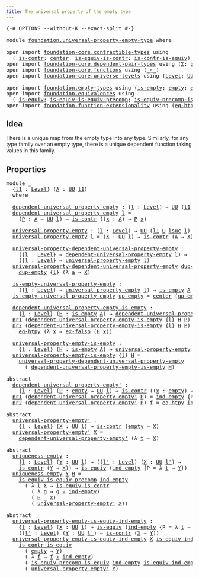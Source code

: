 ```yaml
---
title: The universal property of the empty type
---
```


<pre class="Agda"><a id="66" class="Symbol">{-#</a> <a id="70" class="Keyword">OPTIONS</a> <a id="78" class="Pragma">--without-K</a> <a id="90" class="Pragma">--exact-split</a> <a id="104" class="Symbol">#-}</a>

<a id="109" class="Keyword">module</a> <a id="116" href="foundation.universal-property-empty-type.html" class="Module">foundation.universal-property-empty-type</a> <a id="157" class="Keyword">where</a>

<a id="164" class="Keyword">open</a> <a id="169" class="Keyword">import</a> <a id="176" href="foundation-core.contractible-types.html" class="Module">foundation-core.contractible-types</a> <a id="211" class="Keyword">using</a>
  <a id="219" class="Symbol">(</a> <a id="221" href="foundation-core.contractible-types.html#1006" class="Function">is-contr</a><a id="229" class="Symbol">;</a> <a id="231" href="foundation-core.contractible-types.html#1098" class="Function">center</a><a id="237" class="Symbol">;</a> <a id="239" href="foundation-core.contractible-types.html#4047" class="Function">is-equiv-is-contr</a><a id="256" class="Symbol">;</a> <a id="258" href="foundation-core.contractible-types.html#3012" class="Function">is-contr-is-equiv</a><a id="275" class="Symbol">)</a>
<a id="277" class="Keyword">open</a> <a id="282" class="Keyword">import</a> <a id="289" href="foundation-core.dependent-pair-types.html" class="Module">foundation-core.dependent-pair-types</a> <a id="326" class="Keyword">using</a> <a id="332" class="Symbol">(</a><a id="333" href="foundation-core.dependent-pair-types.html#515" class="Record">Σ</a><a id="334" class="Symbol">;</a> <a id="336" href="foundation-core.dependent-pair-types.html#588" class="InductiveConstructor">pair</a><a id="340" class="Symbol">;</a> <a id="342" href="foundation-core.dependent-pair-types.html#605" class="Field">pr1</a><a id="345" class="Symbol">;</a> <a id="347" href="foundation-core.dependent-pair-types.html#617" class="Field">pr2</a><a id="350" class="Symbol">)</a>
<a id="352" class="Keyword">open</a> <a id="357" class="Keyword">import</a> <a id="364" href="foundation-core.functions.html" class="Module">foundation-core.functions</a> <a id="390" class="Keyword">using</a> <a id="396" class="Symbol">(</a><a id="397" href="foundation-core.functions.html#420" class="Function Operator">_∘_</a><a id="400" class="Symbol">)</a>
<a id="402" class="Keyword">open</a> <a id="407" class="Keyword">import</a> <a id="414" href="foundation-core.universe-levels.html" class="Module">foundation-core.universe-levels</a> <a id="446" class="Keyword">using</a> <a id="452" class="Symbol">(</a><a id="453" href="Agda.Primitive.html#597" class="Postulate">Level</a><a id="458" class="Symbol">;</a> <a id="460" href="foundation-core.universe-levels.html#235" class="Primitive">UU</a><a id="462" class="Symbol">;</a> <a id="464" href="Agda.Primitive.html#810" class="Primitive Operator">_⊔_</a><a id="467" class="Symbol">;</a> <a id="469" href="Agda.Primitive.html#780" class="Primitive">lsuc</a><a id="473" class="Symbol">)</a>

<a id="476" class="Keyword">open</a> <a id="481" class="Keyword">import</a> <a id="488" href="foundation.empty-types.html" class="Module">foundation.empty-types</a> <a id="511" class="Keyword">using</a> <a id="517" class="Symbol">(</a><a id="518" href="foundation-core.empty-types.html#1228" class="Function">is-empty</a><a id="526" class="Symbol">;</a> <a id="528" href="foundation-core.empty-types.html#1057" class="Datatype">empty</a><a id="533" class="Symbol">;</a> <a id="535" href="foundation-core.empty-types.html#1160" class="Function">ex-falso</a><a id="543" class="Symbol">;</a> <a id="545" href="foundation-core.empty-types.html#1081" class="Function">ind-empty</a><a id="554" class="Symbol">)</a>
<a id="556" class="Keyword">open</a> <a id="561" class="Keyword">import</a> <a id="568" href="foundation.equivalences.html" class="Module">foundation.equivalences</a> <a id="592" class="Keyword">using</a>
  <a id="600" class="Symbol">(</a> <a id="602" href="foundation-core.equivalences.html#1556" class="Function">is-equiv</a><a id="610" class="Symbol">;</a> <a id="612" href="foundation.equivalences.html#8663" class="Function">is-equiv-is-equiv-precomp</a><a id="637" class="Symbol">;</a> <a id="639" href="foundation.equivalences.html#6961" class="Function">is-equiv-precomp-is-equiv</a><a id="664" class="Symbol">)</a>
<a id="666" class="Keyword">open</a> <a id="671" class="Keyword">import</a> <a id="678" href="foundation.function-extensionality.html" class="Module">foundation.function-extensionality</a> <a id="713" class="Keyword">using</a> <a id="719" class="Symbol">(</a><a id="720" href="foundation-core.function-extensionality.html#1463" class="Function">eq-htpy</a><a id="727" class="Symbol">)</a>
</pre>
## Idea

There is a unique map from the empty type into any type. Similarly, for any type family over an empty type, there is a unique dependent function taking values in this family.

## Properties

<pre class="Agda"><a id="942" class="Keyword">module</a> <a id="949" href="foundation.universal-property-empty-type.html#949" class="Module">_</a>
  <a id="953" class="Symbol">{</a><a id="954" href="foundation.universal-property-empty-type.html#954" class="Bound">l1</a> <a id="957" class="Symbol">:</a> <a id="959" href="Agda.Primitive.html#597" class="Postulate">Level</a><a id="964" class="Symbol">}</a> <a id="966" class="Symbol">(</a><a id="967" href="foundation.universal-property-empty-type.html#967" class="Bound">A</a> <a id="969" class="Symbol">:</a> <a id="971" href="foundation-core.universe-levels.html#235" class="Primitive">UU</a> <a id="974" href="foundation.universal-property-empty-type.html#954" class="Bound">l1</a><a id="976" class="Symbol">)</a>
  <a id="980" class="Keyword">where</a>

  <a id="989" href="foundation.universal-property-empty-type.html#989" class="Function">dependent-universal-property-empty</a> <a id="1024" class="Symbol">:</a> <a id="1026" class="Symbol">(</a><a id="1027" href="foundation.universal-property-empty-type.html#1027" class="Bound">l</a> <a id="1029" class="Symbol">:</a> <a id="1031" href="Agda.Primitive.html#597" class="Postulate">Level</a><a id="1036" class="Symbol">)</a> <a id="1038" class="Symbol">→</a> <a id="1040" href="foundation-core.universe-levels.html#235" class="Primitive">UU</a> <a id="1043" class="Symbol">(</a><a id="1044" href="foundation.universal-property-empty-type.html#954" class="Bound">l1</a> <a id="1047" href="Agda.Primitive.html#810" class="Primitive Operator">⊔</a> <a id="1049" href="Agda.Primitive.html#780" class="Primitive">lsuc</a> <a id="1054" href="foundation.universal-property-empty-type.html#1027" class="Bound">l</a><a id="1055" class="Symbol">)</a>
  <a id="1059" href="foundation.universal-property-empty-type.html#989" class="Function">dependent-universal-property-empty</a> <a id="1094" href="foundation.universal-property-empty-type.html#1094" class="Bound">l</a> <a id="1096" class="Symbol">=</a>
    <a id="1102" class="Symbol">(</a><a id="1103" href="foundation.universal-property-empty-type.html#1103" class="Bound">P</a> <a id="1105" class="Symbol">:</a> <a id="1107" href="foundation.universal-property-empty-type.html#967" class="Bound">A</a> <a id="1109" class="Symbol">→</a> <a id="1111" href="foundation-core.universe-levels.html#235" class="Primitive">UU</a> <a id="1114" href="foundation.universal-property-empty-type.html#1094" class="Bound">l</a><a id="1115" class="Symbol">)</a> <a id="1117" class="Symbol">→</a> <a id="1119" href="foundation-core.contractible-types.html#1006" class="Function">is-contr</a> <a id="1128" class="Symbol">((</a><a id="1130" href="foundation.universal-property-empty-type.html#1130" class="Bound">x</a> <a id="1132" class="Symbol">:</a> <a id="1134" href="foundation.universal-property-empty-type.html#967" class="Bound">A</a><a id="1135" class="Symbol">)</a> <a id="1137" class="Symbol">→</a> <a id="1139" href="foundation.universal-property-empty-type.html#1103" class="Bound">P</a> <a id="1141" href="foundation.universal-property-empty-type.html#1130" class="Bound">x</a><a id="1142" class="Symbol">)</a>

  <a id="1147" href="foundation.universal-property-empty-type.html#1147" class="Function">universal-property-empty</a> <a id="1172" class="Symbol">:</a> <a id="1174" class="Symbol">(</a><a id="1175" href="foundation.universal-property-empty-type.html#1175" class="Bound">l</a> <a id="1177" class="Symbol">:</a> <a id="1179" href="Agda.Primitive.html#597" class="Postulate">Level</a><a id="1184" class="Symbol">)</a> <a id="1186" class="Symbol">→</a> <a id="1188" href="foundation-core.universe-levels.html#235" class="Primitive">UU</a> <a id="1191" class="Symbol">(</a><a id="1192" href="foundation.universal-property-empty-type.html#954" class="Bound">l1</a> <a id="1195" href="Agda.Primitive.html#810" class="Primitive Operator">⊔</a> <a id="1197" href="Agda.Primitive.html#780" class="Primitive">lsuc</a> <a id="1202" href="foundation.universal-property-empty-type.html#1175" class="Bound">l</a><a id="1203" class="Symbol">)</a>
  <a id="1207" href="foundation.universal-property-empty-type.html#1147" class="Function">universal-property-empty</a> <a id="1232" href="foundation.universal-property-empty-type.html#1232" class="Bound">l</a> <a id="1234" class="Symbol">=</a> <a id="1236" class="Symbol">(</a><a id="1237" href="foundation.universal-property-empty-type.html#1237" class="Bound">X</a> <a id="1239" class="Symbol">:</a> <a id="1241" href="foundation-core.universe-levels.html#235" class="Primitive">UU</a> <a id="1244" href="foundation.universal-property-empty-type.html#1232" class="Bound">l</a><a id="1245" class="Symbol">)</a> <a id="1247" class="Symbol">→</a> <a id="1249" href="foundation-core.contractible-types.html#1006" class="Function">is-contr</a> <a id="1258" class="Symbol">(</a><a id="1259" href="foundation.universal-property-empty-type.html#967" class="Bound">A</a> <a id="1261" class="Symbol">→</a> <a id="1263" href="foundation.universal-property-empty-type.html#1237" class="Bound">X</a><a id="1264" class="Symbol">)</a>

  <a id="1269" href="foundation.universal-property-empty-type.html#1269" class="Function">universal-property-dependent-universal-property-empty</a> <a id="1323" class="Symbol">:</a>
    <a id="1329" class="Symbol">({</a><a id="1331" href="foundation.universal-property-empty-type.html#1331" class="Bound">l</a> <a id="1333" class="Symbol">:</a> <a id="1335" href="Agda.Primitive.html#597" class="Postulate">Level</a><a id="1340" class="Symbol">}</a> <a id="1342" class="Symbol">→</a> <a id="1344" href="foundation.universal-property-empty-type.html#989" class="Function">dependent-universal-property-empty</a> <a id="1379" href="foundation.universal-property-empty-type.html#1331" class="Bound">l</a><a id="1380" class="Symbol">)</a> <a id="1382" class="Symbol">→</a>
    <a id="1388" class="Symbol">({</a><a id="1390" href="foundation.universal-property-empty-type.html#1390" class="Bound">l</a> <a id="1392" class="Symbol">:</a> <a id="1394" href="Agda.Primitive.html#597" class="Postulate">Level</a><a id="1399" class="Symbol">}</a> <a id="1401" class="Symbol">→</a> <a id="1403" href="foundation.universal-property-empty-type.html#1147" class="Function">universal-property-empty</a> <a id="1428" href="foundation.universal-property-empty-type.html#1390" class="Bound">l</a><a id="1429" class="Symbol">)</a>
  <a id="1433" href="foundation.universal-property-empty-type.html#1269" class="Function">universal-property-dependent-universal-property-empty</a> <a id="1487" href="foundation.universal-property-empty-type.html#1487" class="Bound">dup-empty</a> <a id="1497" class="Symbol">{</a><a id="1498" href="foundation.universal-property-empty-type.html#1498" class="Bound">l</a><a id="1499" class="Symbol">}</a> <a id="1501" href="foundation.universal-property-empty-type.html#1501" class="Bound">X</a> <a id="1503" class="Symbol">=</a>
    <a id="1509" href="foundation.universal-property-empty-type.html#1487" class="Bound">dup-empty</a> <a id="1519" class="Symbol">{</a><a id="1520" href="foundation.universal-property-empty-type.html#1498" class="Bound">l</a><a id="1521" class="Symbol">}</a> <a id="1523" class="Symbol">(λ</a> <a id="1526" href="foundation.universal-property-empty-type.html#1526" class="Bound">a</a> <a id="1528" class="Symbol">→</a> <a id="1530" href="foundation.universal-property-empty-type.html#1501" class="Bound">X</a><a id="1531" class="Symbol">)</a>

  <a id="1536" href="foundation.universal-property-empty-type.html#1536" class="Function">is-empty-universal-property-empty</a> <a id="1570" class="Symbol">:</a>
    <a id="1576" class="Symbol">({</a><a id="1578" href="foundation.universal-property-empty-type.html#1578" class="Bound">l</a> <a id="1580" class="Symbol">:</a> <a id="1582" href="Agda.Primitive.html#597" class="Postulate">Level</a><a id="1587" class="Symbol">}</a> <a id="1589" class="Symbol">→</a> <a id="1591" href="foundation.universal-property-empty-type.html#1147" class="Function">universal-property-empty</a> <a id="1616" href="foundation.universal-property-empty-type.html#1578" class="Bound">l</a><a id="1617" class="Symbol">)</a> <a id="1619" class="Symbol">→</a> <a id="1621" href="foundation-core.empty-types.html#1228" class="Function">is-empty</a> <a id="1630" href="foundation.universal-property-empty-type.html#967" class="Bound">A</a>
  <a id="1634" href="foundation.universal-property-empty-type.html#1536" class="Function">is-empty-universal-property-empty</a> <a id="1668" href="foundation.universal-property-empty-type.html#1668" class="Bound">up-empty</a> <a id="1677" class="Symbol">=</a> <a id="1679" href="foundation-core.contractible-types.html#1098" class="Function">center</a> <a id="1686" class="Symbol">(</a><a id="1687" href="foundation.universal-property-empty-type.html#1668" class="Bound">up-empty</a> <a id="1696" href="foundation-core.empty-types.html#1057" class="Datatype">empty</a><a id="1701" class="Symbol">)</a>

  <a id="1706" href="foundation.universal-property-empty-type.html#1706" class="Function">dependent-universal-property-empty-is-empty</a> <a id="1750" class="Symbol">:</a>
    <a id="1756" class="Symbol">{</a><a id="1757" href="foundation.universal-property-empty-type.html#1757" class="Bound">l</a> <a id="1759" class="Symbol">:</a> <a id="1761" href="Agda.Primitive.html#597" class="Postulate">Level</a><a id="1766" class="Symbol">}</a> <a id="1768" class="Symbol">(</a><a id="1769" href="foundation.universal-property-empty-type.html#1769" class="Bound">H</a> <a id="1771" class="Symbol">:</a> <a id="1773" href="foundation-core.empty-types.html#1228" class="Function">is-empty</a> <a id="1782" href="foundation.universal-property-empty-type.html#967" class="Bound">A</a><a id="1783" class="Symbol">)</a> <a id="1785" class="Symbol">→</a> <a id="1787" href="foundation.universal-property-empty-type.html#989" class="Function">dependent-universal-property-empty</a> <a id="1822" href="foundation.universal-property-empty-type.html#1757" class="Bound">l</a>
  <a id="1826" href="foundation-core.dependent-pair-types.html#605" class="Field">pr1</a> <a id="1830" class="Symbol">(</a><a id="1831" href="foundation.universal-property-empty-type.html#1706" class="Function">dependent-universal-property-empty-is-empty</a> <a id="1875" class="Symbol">{</a><a id="1876" href="foundation.universal-property-empty-type.html#1876" class="Bound">l</a><a id="1877" class="Symbol">}</a> <a id="1879" href="foundation.universal-property-empty-type.html#1879" class="Bound">H</a> <a id="1881" href="foundation.universal-property-empty-type.html#1881" class="Bound">P</a><a id="1882" class="Symbol">)</a> <a id="1884" href="foundation.universal-property-empty-type.html#1884" class="Bound">x</a> <a id="1886" class="Symbol">=</a> <a id="1888" href="foundation-core.empty-types.html#1160" class="Function">ex-falso</a> <a id="1897" class="Symbol">(</a><a id="1898" href="foundation.universal-property-empty-type.html#1879" class="Bound">H</a> <a id="1900" href="foundation.universal-property-empty-type.html#1884" class="Bound">x</a><a id="1901" class="Symbol">)</a>
  <a id="1905" href="foundation-core.dependent-pair-types.html#617" class="Field">pr2</a> <a id="1909" class="Symbol">(</a><a id="1910" href="foundation.universal-property-empty-type.html#1706" class="Function">dependent-universal-property-empty-is-empty</a> <a id="1954" class="Symbol">{</a><a id="1955" href="foundation.universal-property-empty-type.html#1955" class="Bound">l</a><a id="1956" class="Symbol">}</a> <a id="1958" href="foundation.universal-property-empty-type.html#1958" class="Bound">H</a> <a id="1960" href="foundation.universal-property-empty-type.html#1960" class="Bound">P</a><a id="1961" class="Symbol">)</a> <a id="1963" href="foundation.universal-property-empty-type.html#1963" class="Bound">f</a> <a id="1965" class="Symbol">=</a>
    <a id="1971" href="foundation-core.function-extensionality.html#1463" class="Function">eq-htpy</a> <a id="1979" class="Symbol">(λ</a> <a id="1982" href="foundation.universal-property-empty-type.html#1982" class="Bound">x</a> <a id="1984" class="Symbol">→</a> <a id="1986" href="foundation-core.empty-types.html#1160" class="Function">ex-falso</a> <a id="1995" class="Symbol">(</a><a id="1996" href="foundation.universal-property-empty-type.html#1958" class="Bound">H</a> <a id="1998" href="foundation.universal-property-empty-type.html#1982" class="Bound">x</a><a id="1999" class="Symbol">))</a>
  
  <a id="2007" href="foundation.universal-property-empty-type.html#2007" class="Function">universal-property-empty-is-empty</a> <a id="2041" class="Symbol">:</a>
    <a id="2047" class="Symbol">{</a><a id="2048" href="foundation.universal-property-empty-type.html#2048" class="Bound">l</a> <a id="2050" class="Symbol">:</a> <a id="2052" href="Agda.Primitive.html#597" class="Postulate">Level</a><a id="2057" class="Symbol">}</a> <a id="2059" class="Symbol">(</a><a id="2060" href="foundation.universal-property-empty-type.html#2060" class="Bound">H</a> <a id="2062" class="Symbol">:</a> <a id="2064" href="foundation-core.empty-types.html#1228" class="Function">is-empty</a> <a id="2073" href="foundation.universal-property-empty-type.html#967" class="Bound">A</a><a id="2074" class="Symbol">)</a> <a id="2076" class="Symbol">→</a> <a id="2078" href="foundation.universal-property-empty-type.html#1147" class="Function">universal-property-empty</a> <a id="2103" href="foundation.universal-property-empty-type.html#2048" class="Bound">l</a>
  <a id="2107" href="foundation.universal-property-empty-type.html#2007" class="Function">universal-property-empty-is-empty</a> <a id="2141" class="Symbol">{</a><a id="2142" href="foundation.universal-property-empty-type.html#2142" class="Bound">l</a><a id="2143" class="Symbol">}</a> <a id="2145" href="foundation.universal-property-empty-type.html#2145" class="Bound">H</a> <a id="2147" class="Symbol">=</a>
    <a id="2153" href="foundation.universal-property-empty-type.html#1269" class="Function">universal-property-dependent-universal-property-empty</a>
      <a id="2213" class="Symbol">(</a> <a id="2215" href="foundation.universal-property-empty-type.html#1706" class="Function">dependent-universal-property-empty-is-empty</a> <a id="2259" href="foundation.universal-property-empty-type.html#2145" class="Bound">H</a><a id="2260" class="Symbol">)</a>

<a id="2263" class="Keyword">abstract</a>
  <a id="dependent-universal-property-empty&#39;"></a><a id="2274" href="foundation.universal-property-empty-type.html#2274" class="Function">dependent-universal-property-empty&#39;</a> <a id="2310" class="Symbol">:</a>
    <a id="2316" class="Symbol">{</a><a id="2317" href="foundation.universal-property-empty-type.html#2317" class="Bound">l</a> <a id="2319" class="Symbol">:</a> <a id="2321" href="Agda.Primitive.html#597" class="Postulate">Level</a><a id="2326" class="Symbol">}</a> <a id="2328" class="Symbol">(</a><a id="2329" href="foundation.universal-property-empty-type.html#2329" class="Bound">P</a> <a id="2331" class="Symbol">:</a> <a id="2333" href="foundation-core.empty-types.html#1057" class="Datatype">empty</a> <a id="2339" class="Symbol">→</a> <a id="2341" href="foundation-core.universe-levels.html#235" class="Primitive">UU</a> <a id="2344" href="foundation.universal-property-empty-type.html#2317" class="Bound">l</a><a id="2345" class="Symbol">)</a> <a id="2347" class="Symbol">→</a> <a id="2349" href="foundation-core.contractible-types.html#1006" class="Function">is-contr</a> <a id="2358" class="Symbol">((</a><a id="2360" href="foundation.universal-property-empty-type.html#2360" class="Bound">x</a> <a id="2362" class="Symbol">:</a> <a id="2364" href="foundation-core.empty-types.html#1057" class="Datatype">empty</a><a id="2369" class="Symbol">)</a> <a id="2371" class="Symbol">→</a> <a id="2373" href="foundation.universal-property-empty-type.html#2329" class="Bound">P</a> <a id="2375" href="foundation.universal-property-empty-type.html#2360" class="Bound">x</a><a id="2376" class="Symbol">)</a>
  <a id="2380" href="foundation-core.dependent-pair-types.html#605" class="Field">pr1</a> <a id="2384" class="Symbol">(</a><a id="2385" href="foundation.universal-property-empty-type.html#2274" class="Function">dependent-universal-property-empty&#39;</a> <a id="2421" href="foundation.universal-property-empty-type.html#2421" class="Bound">P</a><a id="2422" class="Symbol">)</a> <a id="2424" class="Symbol">=</a> <a id="2426" href="foundation-core.empty-types.html#1081" class="Function">ind-empty</a> <a id="2436" class="Symbol">{</a><a id="2437" class="Argument">P</a> <a id="2439" class="Symbol">=</a> <a id="2441" href="foundation.universal-property-empty-type.html#2421" class="Bound">P</a><a id="2442" class="Symbol">}</a>
  <a id="2446" href="foundation-core.dependent-pair-types.html#617" class="Field">pr2</a> <a id="2450" class="Symbol">(</a><a id="2451" href="foundation.universal-property-empty-type.html#2274" class="Function">dependent-universal-property-empty&#39;</a> <a id="2487" href="foundation.universal-property-empty-type.html#2487" class="Bound">P</a><a id="2488" class="Symbol">)</a> <a id="2490" href="foundation.universal-property-empty-type.html#2490" class="Bound">f</a> <a id="2492" class="Symbol">=</a> <a id="2494" href="foundation-core.function-extensionality.html#1463" class="Function">eq-htpy</a> <a id="2502" href="foundation-core.empty-types.html#1081" class="Function">ind-empty</a>

<a id="2513" class="Keyword">abstract</a>
  <a id="universal-property-empty&#39;"></a><a id="2524" href="foundation.universal-property-empty-type.html#2524" class="Function">universal-property-empty&#39;</a> <a id="2550" class="Symbol">:</a>
    <a id="2556" class="Symbol">{</a><a id="2557" href="foundation.universal-property-empty-type.html#2557" class="Bound">l</a> <a id="2559" class="Symbol">:</a> <a id="2561" href="Agda.Primitive.html#597" class="Postulate">Level</a><a id="2566" class="Symbol">}</a> <a id="2568" class="Symbol">(</a><a id="2569" href="foundation.universal-property-empty-type.html#2569" class="Bound">X</a> <a id="2571" class="Symbol">:</a> <a id="2573" href="foundation-core.universe-levels.html#235" class="Primitive">UU</a> <a id="2576" href="foundation.universal-property-empty-type.html#2557" class="Bound">l</a><a id="2577" class="Symbol">)</a> <a id="2579" class="Symbol">→</a> <a id="2581" href="foundation-core.contractible-types.html#1006" class="Function">is-contr</a> <a id="2590" class="Symbol">(</a><a id="2591" href="foundation-core.empty-types.html#1057" class="Datatype">empty</a> <a id="2597" class="Symbol">→</a> <a id="2599" href="foundation.universal-property-empty-type.html#2569" class="Bound">X</a><a id="2600" class="Symbol">)</a>
  <a id="2604" href="foundation.universal-property-empty-type.html#2524" class="Function">universal-property-empty&#39;</a> <a id="2630" href="foundation.universal-property-empty-type.html#2630" class="Bound">X</a> <a id="2632" class="Symbol">=</a>
    <a id="2638" href="foundation.universal-property-empty-type.html#2274" class="Function">dependent-universal-property-empty&#39;</a> <a id="2674" class="Symbol">(λ</a> <a id="2677" href="foundation.universal-property-empty-type.html#2677" class="Bound">t</a> <a id="2679" class="Symbol">→</a> <a id="2681" href="foundation.universal-property-empty-type.html#2630" class="Bound">X</a><a id="2682" class="Symbol">)</a>

<a id="2685" class="Keyword">abstract</a>
  <a id="uniqueness-empty"></a><a id="2696" href="foundation.universal-property-empty-type.html#2696" class="Function">uniqueness-empty</a> <a id="2713" class="Symbol">:</a>
    <a id="2719" class="Symbol">{</a><a id="2720" href="foundation.universal-property-empty-type.html#2720" class="Bound">l</a> <a id="2722" class="Symbol">:</a> <a id="2724" href="Agda.Primitive.html#597" class="Postulate">Level</a><a id="2729" class="Symbol">}</a> <a id="2731" class="Symbol">(</a><a id="2732" href="foundation.universal-property-empty-type.html#2732" class="Bound">Y</a> <a id="2734" class="Symbol">:</a> <a id="2736" href="foundation-core.universe-levels.html#235" class="Primitive">UU</a> <a id="2739" href="foundation.universal-property-empty-type.html#2720" class="Bound">l</a><a id="2740" class="Symbol">)</a> <a id="2742" class="Symbol">→</a> <a id="2744" class="Symbol">((</a><a id="2746" href="foundation.universal-property-empty-type.html#2746" class="Bound">l&#39;</a> <a id="2749" class="Symbol">:</a> <a id="2751" href="Agda.Primitive.html#597" class="Postulate">Level</a><a id="2756" class="Symbol">)</a> <a id="2758" class="Symbol">(</a><a id="2759" href="foundation.universal-property-empty-type.html#2759" class="Bound">X</a> <a id="2761" class="Symbol">:</a> <a id="2763" href="foundation-core.universe-levels.html#235" class="Primitive">UU</a> <a id="2766" href="foundation.universal-property-empty-type.html#2746" class="Bound">l&#39;</a><a id="2768" class="Symbol">)</a> <a id="2770" class="Symbol">→</a>
    <a id="2776" href="foundation-core.contractible-types.html#1006" class="Function">is-contr</a> <a id="2785" class="Symbol">(</a><a id="2786" href="foundation.universal-property-empty-type.html#2732" class="Bound">Y</a> <a id="2788" class="Symbol">→</a> <a id="2790" href="foundation.universal-property-empty-type.html#2759" class="Bound">X</a><a id="2791" class="Symbol">))</a> <a id="2794" class="Symbol">→</a> <a id="2796" href="foundation-core.equivalences.html#1556" class="Function">is-equiv</a> <a id="2805" class="Symbol">(</a><a id="2806" href="foundation-core.empty-types.html#1081" class="Function">ind-empty</a> <a id="2816" class="Symbol">{</a><a id="2817" class="Argument">P</a> <a id="2819" class="Symbol">=</a> <a id="2821" class="Symbol">λ</a> <a id="2823" href="foundation.universal-property-empty-type.html#2823" class="Bound">t</a> <a id="2825" class="Symbol">→</a> <a id="2827" href="foundation.universal-property-empty-type.html#2732" class="Bound">Y</a><a id="2828" class="Symbol">})</a>
  <a id="2833" href="foundation.universal-property-empty-type.html#2696" class="Function">uniqueness-empty</a> <a id="2850" href="foundation.universal-property-empty-type.html#2850" class="Bound">Y</a> <a id="2852" href="foundation.universal-property-empty-type.html#2852" class="Bound">H</a> <a id="2854" class="Symbol">=</a>
    <a id="2860" href="foundation.equivalences.html#8663" class="Function">is-equiv-is-equiv-precomp</a> <a id="2886" href="foundation-core.empty-types.html#1081" class="Function">ind-empty</a>
      <a id="2902" class="Symbol">(</a> <a id="2904" class="Symbol">λ</a> <a id="2906" href="foundation.universal-property-empty-type.html#2906" class="Bound">l</a> <a id="2908" href="foundation.universal-property-empty-type.html#2908" class="Bound">X</a> <a id="2910" class="Symbol">→</a> <a id="2912" href="foundation-core.contractible-types.html#4047" class="Function">is-equiv-is-contr</a>
        <a id="2938" class="Symbol">(</a> <a id="2940" class="Symbol">λ</a> <a id="2942" href="foundation.universal-property-empty-type.html#2942" class="Bound">g</a> <a id="2944" class="Symbol">→</a> <a id="2946" href="foundation.universal-property-empty-type.html#2942" class="Bound">g</a> <a id="2948" href="foundation-core.functions.html#420" class="Function Operator">∘</a> <a id="2950" href="foundation-core.empty-types.html#1081" class="Function">ind-empty</a><a id="2959" class="Symbol">)</a>
        <a id="2969" class="Symbol">(</a> <a id="2971" href="foundation.universal-property-empty-type.html#2852" class="Bound">H</a> <a id="2973" class="Symbol">_</a> <a id="2975" href="foundation.universal-property-empty-type.html#2908" class="Bound">X</a><a id="2976" class="Symbol">)</a>
        <a id="2986" class="Symbol">(</a> <a id="2988" href="foundation.universal-property-empty-type.html#2524" class="Function">universal-property-empty&#39;</a> <a id="3014" href="foundation.universal-property-empty-type.html#2908" class="Bound">X</a><a id="3015" class="Symbol">))</a>

<a id="3019" class="Keyword">abstract</a>
  <a id="universal-property-empty-is-equiv-ind-empty"></a><a id="3030" href="foundation.universal-property-empty-type.html#3030" class="Function">universal-property-empty-is-equiv-ind-empty</a> <a id="3074" class="Symbol">:</a>
    <a id="3080" class="Symbol">{</a><a id="3081" href="foundation.universal-property-empty-type.html#3081" class="Bound">l</a> <a id="3083" class="Symbol">:</a> <a id="3085" href="Agda.Primitive.html#597" class="Postulate">Level</a><a id="3090" class="Symbol">}</a> <a id="3092" class="Symbol">(</a><a id="3093" href="foundation.universal-property-empty-type.html#3093" class="Bound">X</a> <a id="3095" class="Symbol">:</a> <a id="3097" href="foundation-core.universe-levels.html#235" class="Primitive">UU</a> <a id="3100" href="foundation.universal-property-empty-type.html#3081" class="Bound">l</a><a id="3101" class="Symbol">)</a> <a id="3103" class="Symbol">→</a> <a id="3105" href="foundation-core.equivalences.html#1556" class="Function">is-equiv</a> <a id="3114" class="Symbol">(</a><a id="3115" href="foundation-core.empty-types.html#1081" class="Function">ind-empty</a> <a id="3125" class="Symbol">{</a><a id="3126" class="Argument">P</a> <a id="3128" class="Symbol">=</a> <a id="3130" class="Symbol">λ</a> <a id="3132" href="foundation.universal-property-empty-type.html#3132" class="Bound">t</a> <a id="3134" class="Symbol">→</a> <a id="3136" href="foundation.universal-property-empty-type.html#3093" class="Bound">X</a><a id="3137" class="Symbol">})</a> <a id="3140" class="Symbol">→</a>
    <a id="3146" class="Symbol">((</a><a id="3148" href="foundation.universal-property-empty-type.html#3148" class="Bound">l&#39;</a> <a id="3151" class="Symbol">:</a> <a id="3153" href="Agda.Primitive.html#597" class="Postulate">Level</a><a id="3158" class="Symbol">)</a> <a id="3160" class="Symbol">(</a><a id="3161" href="foundation.universal-property-empty-type.html#3161" class="Bound">Y</a> <a id="3163" class="Symbol">:</a> <a id="3165" href="foundation-core.universe-levels.html#235" class="Primitive">UU</a> <a id="3168" href="foundation.universal-property-empty-type.html#3148" class="Bound">l&#39;</a><a id="3170" class="Symbol">)</a> <a id="3172" class="Symbol">→</a> <a id="3174" href="foundation-core.contractible-types.html#1006" class="Function">is-contr</a> <a id="3183" class="Symbol">(</a><a id="3184" href="foundation.universal-property-empty-type.html#3093" class="Bound">X</a> <a id="3186" class="Symbol">→</a> <a id="3188" href="foundation.universal-property-empty-type.html#3161" class="Bound">Y</a><a id="3189" class="Symbol">))</a>
  <a id="3194" href="foundation.universal-property-empty-type.html#3030" class="Function">universal-property-empty-is-equiv-ind-empty</a> <a id="3238" href="foundation.universal-property-empty-type.html#3238" class="Bound">X</a> <a id="3240" href="foundation.universal-property-empty-type.html#3240" class="Bound">is-equiv-ind-empty</a> <a id="3259" href="foundation.universal-property-empty-type.html#3259" class="Bound">l&#39;</a> <a id="3262" href="foundation.universal-property-empty-type.html#3262" class="Bound">Y</a> <a id="3264" class="Symbol">=</a>
    <a id="3270" href="foundation-core.contractible-types.html#3012" class="Function">is-contr-is-equiv</a>
      <a id="3294" class="Symbol">(</a> <a id="3296" href="foundation-core.empty-types.html#1057" class="Datatype">empty</a> <a id="3302" class="Symbol">→</a> <a id="3304" href="foundation.universal-property-empty-type.html#3262" class="Bound">Y</a><a id="3305" class="Symbol">)</a>
      <a id="3313" class="Symbol">(</a> <a id="3315" class="Symbol">λ</a> <a id="3317" href="foundation.universal-property-empty-type.html#3317" class="Bound">f</a> <a id="3319" class="Symbol">→</a> <a id="3321" href="foundation.universal-property-empty-type.html#3317" class="Bound">f</a> <a id="3323" href="foundation-core.functions.html#420" class="Function Operator">∘</a> <a id="3325" href="foundation-core.empty-types.html#1081" class="Function">ind-empty</a><a id="3334" class="Symbol">)</a>
      <a id="3342" class="Symbol">(</a> <a id="3344" href="foundation.equivalences.html#6961" class="Function">is-equiv-precomp-is-equiv</a> <a id="3370" href="foundation-core.empty-types.html#1081" class="Function">ind-empty</a> <a id="3380" href="foundation.universal-property-empty-type.html#3240" class="Bound">is-equiv-ind-empty</a> <a id="3399" href="foundation.universal-property-empty-type.html#3262" class="Bound">Y</a><a id="3400" class="Symbol">)</a>
      <a id="3408" class="Symbol">(</a> <a id="3410" href="foundation.universal-property-empty-type.html#2524" class="Function">universal-property-empty&#39;</a> <a id="3436" href="foundation.universal-property-empty-type.html#3262" class="Bound">Y</a><a id="3437" class="Symbol">)</a>
</pre>